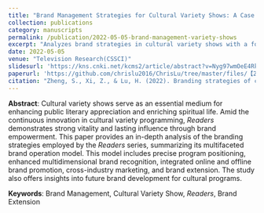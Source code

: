 ```yaml
---
title: "Brand Management Strategies for Cultural Variety Shows: A Case Study of 'Readers'"
collection: publications
category: manuscripts
permalink: /publication/2022-05-05-brand-management-variety-shows
excerpt: "Analyzes brand strategies in cultural variety shows with a focus on the series 'Readers,' emphasizing multi-dimensional branding and cross-promotion approaches."
date: 2022-05-05
venue: "Television Research(CSSCI)"
slidesurl: 'https://kns.cnki.net/kcms2/article/abstract?v=Nyg97wmOeE4RkjZV7-4JdIyhsQJQHs1eM3GwzM-xOdPvifljG9U7KihsaxdirXXtbrfJ3KioFqkX7IPm_rairDVLSnQZ_S8x1aHr2kVWuPsRcHkTqvofv7I8K5Od9reg3cu3zKjRCHIPHovBWTFnFum5Rr1VIMQZIl8SkhZ6BRyP7qwFJiY8yhFdoPpf7SJB&uniplatform=NZKPT&language=CHS'
paperurl: 'https://github.com/chrislu2016/ChrisLu/tree/master/files/【2022】【电视研究】文化类综艺节目的品牌化经营策略——以《朗读者》为例.pdf'
citation: "Zheng, S., Xi, Z., & Lu, H. (2022). Branding strategies of cultural variety shows: A case study of The Reader. *Television Research*, (05), 80-82."
---
```


**Abstract**: Cultural variety shows serve as an essential medium for enhancing public literary appreciation and enriching spiritual life. Amid the continuous innovation in cultural variety programming, *Readers* demonstrates strong vitality and lasting influence through brand empowerment. This paper provides an in-depth analysis of the branding strategies employed by the *Readers* series, summarizing its multifaceted brand operation model. This model includes precise program positioning, enhanced multidimensional brand recognition, integrated online and offline brand promotion, cross-industry marketing, and brand extension. The study also offers insights into future brand development for cultural programs.

**Keywords**: Brand Management, Cultural Variety Show, *Readers*, Brand Extension
